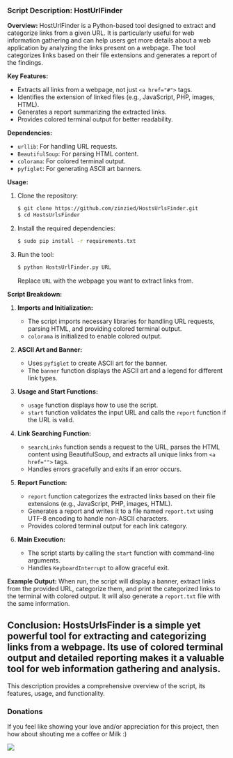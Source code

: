 ### Script Description: HostUrlFinder

**Overview:**
 HostUrlFinder is a Python-based tool designed to extract and categorize links from a given URL. It is particularly useful for web information gathering and can help users get more details about a web application by analyzing the links present on a webpage. The tool categorizes links based on their file extensions and generates a report of the findings.

**Key Features:**
- Extracts all links from a webpage, not just `<a href="#">` tags.
- Identifies the extension of linked files (e.g., JavaScript, PHP, images, HTML).
- Generates a report summarizing the extracted links.
- Provides colored terminal output for better readability.

**Dependencies:**
- `urllib`: For handling URL requests.
- `BeautifulSoup`: For parsing HTML content.
- `colorama`: For colored terminal output.
- `pyfiglet`: For generating ASCII art banners.

**Usage:**
1. Clone the repository:
    ```sh
    $ git clone https://github.com/zinzied/HostsUrlsFinder.git
    $ cd HostsUrlsFinder
    ```
2. Install the required dependencies:
    ```bash
    $ sudo pip install -r requirements.txt
    ```
3. Run the tool:
    ```bash
    $ python HostsUrlFinder.py URL
    ```
    Replace `URL` with the webpage you want to extract links from.

**Script Breakdown:**

1. **Imports and Initialization:**
    - The script imports necessary libraries for handling URL requests, parsing HTML, and providing colored terminal output.
    - `colorama` is initialized to enable colored output.

2. **ASCII Art and Banner:**
    - Uses `pyfiglet` to create ASCII art for the banner.
    - The `banner` function displays the ASCII art and a legend for different link types.

3. **Usage and Start Functions:**
    - `usage` function displays how to use the script.
    - `start` function validates the input URL and calls the `report` function if the URL is valid.

4. **Link Searching Function:**
    - `searchLinks` function sends a request to the URL, parses the HTML content using BeautifulSoup, and extracts all unique links from `<a href="">` tags.
    - Handles errors gracefully and exits if an error occurs.

5. **Report Function:**
    - `report` function categorizes the extracted links based on their file extensions (e.g., JavaScript, PHP, images, HTML).
    - Generates a report and writes it to a file named `report.txt` using UTF-8 encoding to handle non-ASCII characters.
    - Provides colored terminal output for each link category.

6. **Main Execution:**
    - The script starts by calling the `start` function with command-line arguments.
    - Handles `KeyboardInterrupt` to allow graceful exit.

**Example Output:**
When run, the script will display a banner, extract links from the provided URL, categorize them, and print the categorized links to the terminal with colored output. It will also generate a `report.txt` file with the same information.

**Conclusion:**
HostsUrlsFinder is a simple yet powerful tool for extracting and categorizing links from a webpage. Its use of colored terminal output and detailed reporting makes it a valuable tool for web information gathering and analysis.
---

This description provides a comprehensive overview of the script, its features, usage, and functionality.
### Donations
If you feel like showing your love and/or appreciation for this project, then how about shouting me a coffee or Milk :)

[<img src="https://github.com/zinzied/Website-login-checker/assets/10098794/24f9935f-3637-4607-8980-06124c2d0225">](https://www.buymeacoffee.com/Zied)
